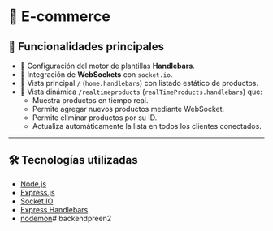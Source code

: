 # 🛒 E-commerce

## 🚀 Funcionalidades principales

- 🧩 Configuración del motor de plantillas **Handlebars**.
- 🔌 Integración de **WebSockets** con `socket.io`.
- 📄 Vista principal `/` (`home.handlebars`) con listado estático de productos.
- 🔁 Vista dinámica `/realtimeproducts` (`realTimeProducts.handlebars`) que:
  - Muestra productos en tiempo real.
  - Permite agregar nuevos productos mediante WebSocket.
  - Permite eliminar productos por su ID.
  - Actualiza automáticamente la lista en todos los clientes conectados.

---

## 🛠️ Tecnologías utilizadas

- [Node.js](https://nodejs.org/)
- [Express.js](https://expressjs.com/)
- [Socket.IO](https://socket.io/)
- [Express Handlebars](https://www.npmjs.com/package/express-handlebars)
- [nodemon](https://www.npmjs.com/package/nodemon)# backendpreen2
